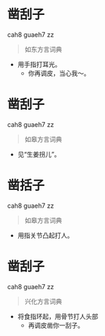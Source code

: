 # 凿刮子
cah8 guaeh7 zz
> 如东方言词典
- 用手指打耳光。
  - 你再调皮，当心我～。

# 凿刮子
cah8 guaeh7 zz
> 如皋方言词典
- 见“生姜拐儿”。

# 凿括子
cah8 guaeh7 zz
> 如皋方言词典
- 用指关节凸起打人。

# 凿刮子
cah8 guaeh7 zz
> 兴化方言词典
- 将食指环起，用骨节打人头部
  - 再调皮凿你一刮子。
